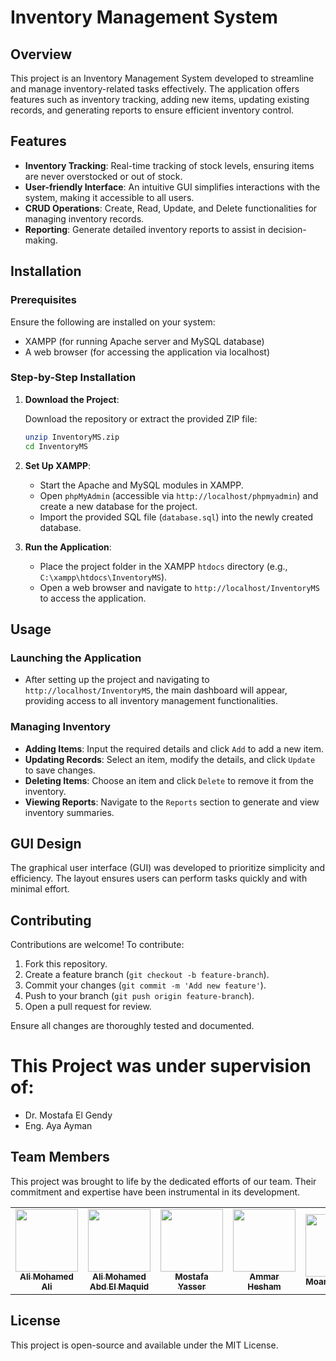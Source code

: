 # Inventory Management System

## Overview

This project is an Inventory Management System developed to streamline and manage inventory-related tasks effectively. The application offers features such as inventory tracking, adding new items, updating existing records, and generating reports to ensure efficient inventory control.

## Features

- **Inventory Tracking**: Real-time tracking of stock levels, ensuring items are never overstocked or out of stock.
- **User-friendly Interface**: An intuitive GUI simplifies interactions with the system, making it accessible to all users.
- **CRUD Operations**: Create, Read, Update, and Delete functionalities for managing inventory records.
- **Reporting**: Generate detailed inventory reports to assist in decision-making.

## Installation

### Prerequisites

Ensure the following are installed on your system:

- XAMPP (for running Apache server and MySQL database)
- A web browser (for accessing the application via localhost)

### Step-by-Step Installation

1. **Download the Project**:

   Download the repository or extract the provided ZIP file:

   ```bash
   unzip InventoryMS.zip
   cd InventoryMS
   ```

2. **Set Up XAMPP**:

   - Start the Apache and MySQL modules in XAMPP.
   - Open `phpMyAdmin` (accessible via `http://localhost/phpmyadmin`) and create a new database for the project.
   - Import the provided SQL file (`database.sql`) into the newly created database.

3. **Run the Application**:

   - Place the project folder in the XAMPP `htdocs` directory (e.g., `C:\xampp\htdocs\InventoryMS`).
   - Open a web browser and navigate to `http://localhost/InventoryMS` to access the application.

## Usage

### Launching the Application

- After setting up the project and navigating to `http://localhost/InventoryMS`, the main dashboard will appear, providing access to all inventory management functionalities.

### Managing Inventory

- **Adding Items**: Input the required details and click `Add` to add a new item.
- **Updating Records**: Select an item, modify the details, and click `Update` to save changes.
- **Deleting Items**: Choose an item and click `Delete` to remove it from the inventory.
- **Viewing Reports**: Navigate to the `Reports` section to generate and view inventory summaries.

## GUI Design

The graphical user interface (GUI) was developed to prioritize simplicity and efficiency. The layout ensures users can perform tasks quickly and with minimal effort.

## Contributing

Contributions are welcome! To contribute:

1. Fork this repository.
2. Create a feature branch (`git checkout -b feature-branch`).
3. Commit your changes (`git commit -m 'Add new feature'`).
4. Push to your branch (`git push origin feature-branch`).
5. Open a pull request for review.

Ensure all changes are thoroughly tested and documented.

# This Project was under supervision of:

- Dr. Mostafa El Gendy
- Eng. Aya Ayman

## Team Members

This project was brought to life by the dedicated efforts of our team. Their commitment and expertise have been instrumental in its development.

<table>
  <tr>
    <td align="center"><a href="https://github.com/AlyAlbanna"><img src="https://avatars.githubusercontent.com/u/130808021?v=4"   width="100px;" alt=""/><br /><sub><b>Ali Mohamed Ali</b></sub></a><br /></td>
    <td align="center"><a href="https://github.com/aliisnetalive"><img src="https://avatars.githubusercontent.com/u/149844936?v=4" width="100px;" alt=""/><br /><sub><b>Ali Mohamed Abd El Maquid</b></sub></a><br /></td>
    <td align="center"><a href="https://github.com/ThunderMaqwen"><img src="https://avatars.githubusercontent.com/u/136014057?v=4" width="100px;" alt=""/><br /><sub><b>Mostafa Yasser</b></sub></a><br /></td>
    <td align="center"><a href="https://github.com/ammarhisham123"><img src="https://avatars.githubusercontent.com/u/176761266?v=4" width="100px;" alt=""/><br /><sub><b>Ammar Hesham</b></sub></a><br /></td>
    <td align="center"><a href="https://github.com/Moamn-Ahmed"><img src="https://avatars.githubusercontent.com/u/176390201?v=4" width="100px;" alt=""/><br /><sub><b>Moamn Ahmed</b></sub></a><br /></td>
  </tr>
</table>


## License

This project is open-source and available under the MIT License.

